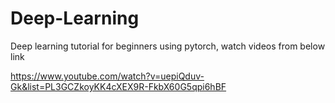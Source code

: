 # Deep-Learning

Deep learning tutorial for beginners using pytorch, watch videos from below link

https://www.youtube.com/watch?v=uepiQduv-Gk&list=PL3GCZkoyKK4cXEX9R-FkbX60G5qpi6hBF

